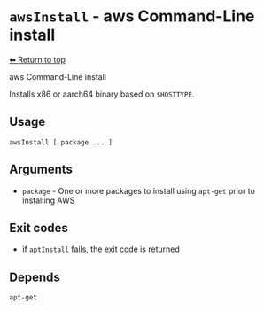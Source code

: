 
# `awsInstall` - aws Command-Line install

[⬅ Return to top](index.md)

aws Command-Line install

Installs x86 or aarch64 binary based on `$HOSTTYPE`.

## Usage

    awsInstall [ package ... ]

## Arguments

- `package` - One or more packages to install using `apt-get` prior to installing AWS

## Exit codes

- if `aptInstall` fails, the exit code is returned

## Depends

    apt-get
